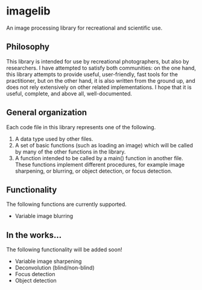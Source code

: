 # imagelib
An image processing library for recreational and scientific use.

## Philosophy
This library is intended for use by recreational photographers, but also by researchers. I have attempted to satisfy both communities: on the one hand, this library attempts to provide useful, user-friendly, fast tools for the practitioner, but on the other hand, it is also written from the ground up, and does not rely extensively on other related implementations. I hope that it is useful, complete, and above all, well-documented.

## General organization
Each code file in this library represents one of the following.

1. A data type used by other files.
2. A set of basic functions (such as loading an image) which will be called by many of the other functions in the library.
3. A function intended to be called by a main() function in another file. These functions implement different procedures, for example image sharpening, or blurring, or object detection, or focus detection.

## Functionality
The following functions are currently supported.
* Variable image blurring

## In the works...
The following functionality will be added soon!
* Variable image sharpening
* Deconvolution (blind/non-blind)
* Focus detection
* Object detection